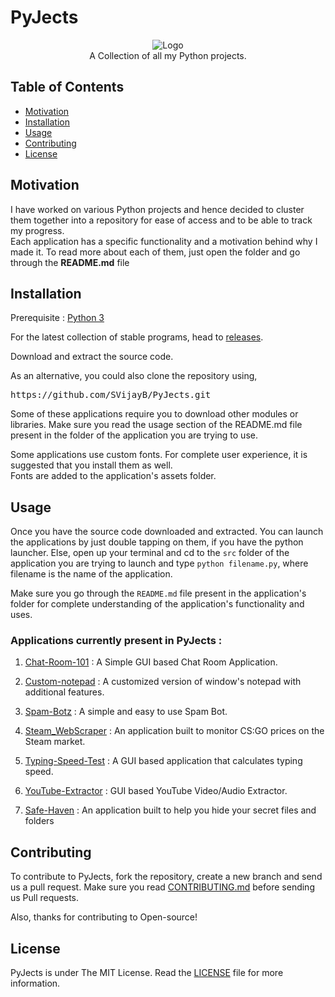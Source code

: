 # PyJects

<p align="center">
    <img src="https://i.ibb.co/2Yt92hj/Logo.png" alt="Logo" border="0">
    <br>A Collection of all my Python projects.
</p>

## Table of Contents

- [Motivation](#Motivation)
- [Installation](#Installation)
- [Usage](#Usage)
- [Contributing](#Contributing)
- [License](#License)

## Motivation

I have worked on various Python projects and hence decided to cluster them together into a repository for ease of access and to be able to track my progress. <br>
Each application has a specific functionality and a motivation behind why I made it. To read more about each of them, just open the folder and go through the **README.md** file

## Installation

Prerequisite : [Python 3](https://www.python.org/downloads/)

For the latest collection of stable programs, head to [releases](https://github.com/SVijayB/PyJects/releases).

Download and extract the source code.

As an alternative, you could also clone the repository using,

<pre>
https://github.com/SVijayB/PyJects.git
</pre>

Some of these applications require you to download other modules or libraries. Make sure you read the usage section of the README.md file present in the folder of the application you are trying to use. 

Some applications use custom fonts. For complete user experience, it is suggested that you install them as well. <br>
Fonts are added to the application's assets folder.

## Usage

Once you have the source code downloaded and extracted. You can launch the applications by just double tapping on them, if you have the python launcher. Else, open up your terminal and cd to the `src` folder of the application you are trying to launch and type `python filename.py`, where filename is the name of the application.

Make sure you go through the `README.md` file present in the application's folder for complete understanding of the application's functionality and uses.

### Applications currently present in PyJects : 

1. [Chat-Room-101](https://github.com/SVijayB/PyJects/tree/master/Chat-Room-101) : A Simple GUI based Chat Room Application.

2. [Custom-notepad](https://github.com/SVijayB/PyJects/tree/master/Custom-notepad) : A customized version of window's notepad with additional features.

3. [Spam-Botz](https://github.com/SVijayB/PyJects/tree/master/Spam-Botz) : A simple and easy to use Spam Bot.

4. [Steam_WebScraper](https://github.com/SVijayB/PyJects/tree/master/Steam_WebScraper) : An application built to monitor CS:GO prices on the Steam market.

5. [Typing-Speed-Test](https://github.com/SVijayB/PyJects/tree/master/Typing-Speed-Test) : A GUI based application that calculates typing speed.

6. [YouTube-Extractor](https://github.com/SVijayB/PyJects/tree/master/YouTube-Extractor) : GUI based YouTube Video/Audio Extractor.

7. [Safe-Haven](https://github.com/SVijayB/PyJects/tree/master/Safe-Haven) : An application built to help you hide your secret files and folders

## Contributing 

To contribute to PyJects, fork the repository, create a new branch and send us a pull request. Make sure you read [CONTRIBUTING.md](https://github.com/SVijayB/PyJects/blob/master/docs/CONTRIBUTING.md) before sending us Pull requests. 

Also, thanks for contributing to Open-source!

## License 

PyJects is under The MIT License. Read the [LICENSE](https://github.com/SVijayB/PyJects/blob/master/LICENSE) file for more information.